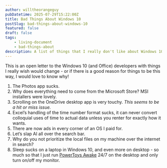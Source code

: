 ```yaml
---
author: willtheorangeguy
pubDatetime: 2025-07-29T15:22:00Z
title: Bad Things About Windows 10
postSlug: bad-things-about-windows-10
featured: false
draft: false
tags:
    - living-document
    - bad-things-about
description: A list of things that I really don't like about Windows 10.
---
```


This is an open letter to the Windows 10 (and Office) developers with things I really wish would change - or if there is a good reason for things to be this way, I would love to know why!

1. The Photos app sucks.
2. Why does everything need to come from the Microsoft Store? MSI installers were lovely.
3. Scrolling on the OneDrive desktop app is very touchy. _This seems to be a hit or miss issue._
4. Excel’s handling of the time number format sucks, it can never convert colloquial uses of time to actual data unless you renter for exactly how it wants.
5. There are now ads in every corner of an OS I paid for.
6. Let’s slap AI all over the search bar.
7. Why do you not prioritize the local files on my machine over the internet in search?
8. Sleep sucks on a laptop in Windows 10, and even more on desktop - so much so that I just run [PowerToys Awake](https://learn.microsoft.com/en-us/windows/powertoys/awake) 24/7 on the desktop and only turn on/off my monitor.

